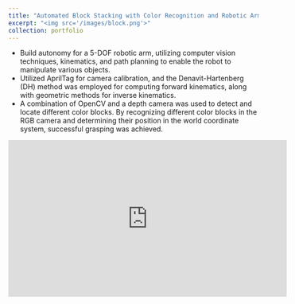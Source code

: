 ```yaml
---
title: "Automated Block Stacking with Color Recognition and Robotic Arm Manipulation"
excerpt: "<img src='/images/block.png'>"
collection: portfolio
---
```

* Build autonomy for a 5-DOF robotic arm, utilizing computer vision techniques, kinematics, and path planning to enable the robot to manipulate various objects. 
* Utilized AprilTag for camera calibration, and the Denavit-Hartenberg (DH) method was employed for computing forward kinematics, along with geometric methods for inverse kinematics. 
* A combination of OpenCV and a depth camera was used to detect and locate different color blocks. By recognizing different color blocks in the RGB camera and determining their position in the world coordinate system, successful grasping was achieved.

<!-- Plugin Youtude video -->
<iframe width="560" height="315" src="https://www.youtube.com/embed/SUJ6MMebaas?si=MzjEOkgi05-UCBci" title="YouTube video player" frameborder="0" allow="accelerometer; autoplay; clipboard-write; encrypted-media; gyroscope; picture-in-picture; web-share" referrerpolicy="strict-origin-when-cross-origin" allowfullscreen></iframe>